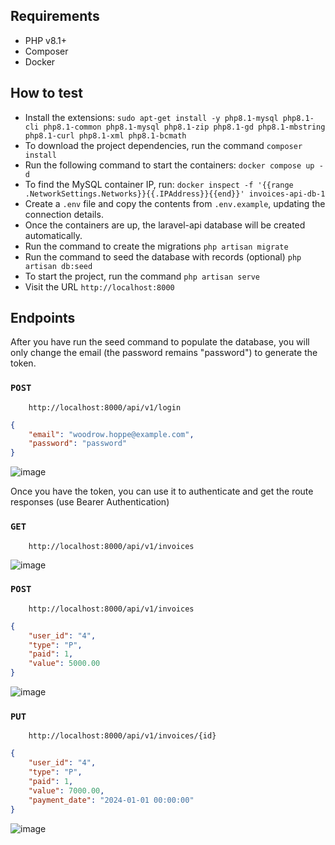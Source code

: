 ## Requirements

- PHP v8.1+
- Composer
- Docker

## How to test

- Install the extensions: `sudo apt-get install -y php8.1-mysql php8.1-cli php8.1-common php8.1-mysql php8.1-zip php8.1-gd php8.1-mbstring php8.1-curl php8.1-xml php8.1-bcmath`
- To download the project dependencies, run the command `composer install`
- Run the following command to start the containers:  `docker compose up -d`
- To find the MySQL container IP, run: `docker inspect -f '{{range .NetworkSettings.Networks}}{{.IPAddress}}{{end}}' invoices-api-db-1`
- Create a `.env` file and copy the contents from `.env.example`, updating the connection details.
- Once the containers are up, the laravel-api database will be created automatically.
- Run the command to create the migrations `php artisan migrate`
- Run the command to seed the database with records (optional) `php artisan db:seed`
- To start the project, run the command `php artisan serve`
- Visit the URL `http://localhost:8000`

## Endpoints

After you have run the seed command to populate the database, you will only change the email (the password remains "password") to generate the token.
### ```POST```
```
    http://localhost:8000/api/v1/login
```
```JSON
{
	"email": "woodrow.hoppe@example.com",
	"password": "password"
}
```

![image](https://github.com/user-attachments/assets/def3c860-0ff2-4bec-96ff-e535479f594d)

Once you have the token, you can use it to authenticate and get the route responses (use Bearer Authentication)

### ```GET```
```
    http://localhost:8000/api/v1/invoices
```

![image](https://github.com/user-attachments/assets/9982f6b1-ec15-40cf-a825-0af1ff8eaecd)

### ```POST```
```
    http://localhost:8000/api/v1/invoices
```
```JSON
{
	"user_id": "4",
	"type": "P",
	"paid": 1,
	"value": 5000.00
}
```
![image](https://github.com/user-attachments/assets/86ba988a-1b60-4d54-8059-2344765852dc)

### ```PUT```
```
    http://localhost:8000/api/v1/invoices/{id}
```
```JSON
{
	"user_id": "4",
	"type": "P",
	"paid": 1,
	"value": 7000.00,
    "payment_date": "2024-01-01 00:00:00"
}
```

![image](https://github.com/user-attachments/assets/44873596-f54e-4644-8f13-be2803a85a17)



